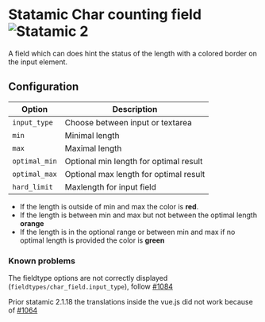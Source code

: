 # Statamic Char counting field ![Statamic 2](https://img.shields.io/badge/statamic-2.x-blue.svg?style=flat-square)

A field which can does hint the status of the length
with a colored border on the input element.

## Configuration

| Option        | Description                            |
|---------------|----------------------------------------|
| `input_type`  | Choose between input or textarea       |
| `min`         | Minimal length                         |
| `max`         | Maximal length                         |
| `optimal_min` | Optional min length for optimal result |
| `optimal_max` | Optional max length for optimal result |
| `hard_limit`  | Maxlength for input field              |

 - If the length is outside of min and max the color is **red**.
 - If the length is between min and max but not between the optimal length **orange**
 - If the length is in the optional range or between min and max if no optimal length is provided the color is **green**

### Known problems

The fieldtype options are not correctly displayed (`fieldtypes/char_field.input_type`), follow [#1084](https://github.com/statamic/v2-hub/issues/1084)

Prior statamic 2.1.18 the translations inside the vue.js did not work because of [#1064](https://github.com/statamic/v2-hub/issues/1064)